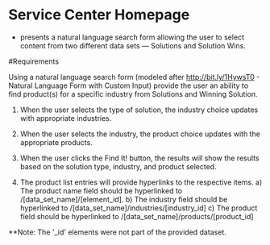 # Service Center Homepage
 - presents a natural language search form allowing the user to select content from two different data sets — Solutions and Solution Wins.
 
#Requirements
 
Using a natural language search form (modeled after http://bit.ly/1HywsT0 - Natural Language Form with Custom Input) provide the user an ability to find product(s) for a specific industry from Solutions and Winning Solution.

1) When the user selects the type of solution, the industry choice updates with appropriate industries.

2) When the user selects the industry, the product choice updates with the appropriate products.

3) When the user clicks the Find It! button, the results will show the results based on the solution type, industry, and product selected.

4) The product list entries will provide hyperlinks to the respective items.
   a) The product name field should be hyperlinked to /[data_set_name]/[element_id]. 
   b) The industry field should be hyperlinked to /[data_set_name]/industries/[industry_id] 
   c) The product field should be hyperlinked to /[data_set_name]/products/[product_id] 
 
 **Note: The '_id' elements were not part of the provided dataset.

